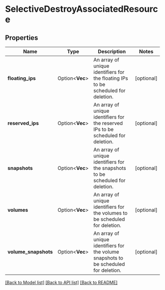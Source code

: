# SelectiveDestroyAssociatedResource

## Properties

Name | Type | Description | Notes
------------ | ------------- | ------------- | -------------
**floating_ips** | Option<**Vec<String>**> | An array of unique identifiers for the floating IPs to be scheduled for deletion. | [optional]
**reserved_ips** | Option<**Vec<String>**> | An array of unique identifiers for the reserved IPs to be scheduled for deletion. | [optional]
**snapshots** | Option<**Vec<String>**> | An array of unique identifiers for the snapshots to be scheduled for deletion. | [optional]
**volumes** | Option<**Vec<String>**> | An array of unique identifiers for the volumes to be scheduled for deletion. | [optional]
**volume_snapshots** | Option<**Vec<String>**> | An array of unique identifiers for the volume snapshots to be scheduled for deletion. | [optional]

[[Back to Model list]](../README.md#documentation-for-models) [[Back to API list]](../README.md#documentation-for-api-endpoints) [[Back to README]](../README.md)


